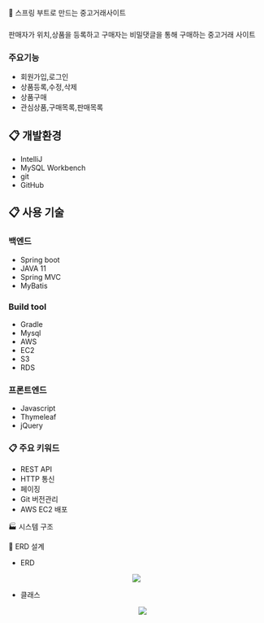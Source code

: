 🛒 스프링 부트로 만드는 중고거래사이트
### 
판매자가 위치,상품을 등록하고 구매자는 비밀댓글을 통해 구매하는 중고거래 사이트
### 주요기능
* 회원가입,로그인
* 상품등록,수정,삭제
* 상품구매 
* 관심상품,구매목록,판매목록
## 📋 개발환경
* IntelliJ
* MySQL Workbench
* git
* GitHub
## 📋 사용 기술
### 백엔드
* Spring boot
* JAVA 11
* Spring MVC
* MyBatis
### Build tool
* Gradle
* Mysql
* AWS
* EC2
* S3
* RDS
### 프론트엔드
* Javascript
* Thymeleaf
* jQuery
### 📋 주요 키워드
* REST API
* HTTP 통신
* 페이징
* Git 버전관리
* AWS EC2 배포

🏭 시스템 구조

🔗 ERD 설계
*  ERD
<p align="center">
  <img src="https://github.com/k-mozzi/used_device_market_v2/assets/86914189/79804bff-1381-4e94-ac81-b81e8619abaa">
</p>

* 클래스
  <p align="center">
  <img src="https://github.com/k-mozzi/used_device_market_v2/assets/86914189/48df924d-4d67-42c1-8077-9d722b3b03c3">
</p>

